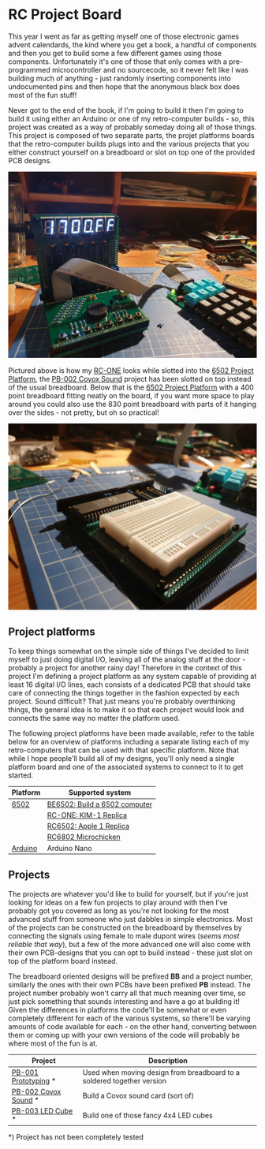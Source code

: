 # RC Project Board
This year I went as far as getting myself one of those electronic games advent calendards, the kind where you get a book, a handful of components and then you get to build some a few different games using those components. Unfortunately it's one of those that only comes with a pre-programmed microcontroller and no sourcecode, so it never felt like I was building much of anything - just randomly inserting components into undocumented pins and then hope that the anonymous black box does most of the fun stuff!

Never got to the end of the book, if I'm going to build it then I'm going to build it using either an Arduino or one of my retro-computer builds - so, this project was created as a way of probably someday doing all of those things. This project is composed of two separate parts, the projet platforms boards that the retro-computer builds plugs into and the various projects that you either construct yourself on a breadboard or slot on top one of the provided PCB designs.

![RC-ONE with project](https://github.com/tebl/RC-Project-Board/raw/master/projects/PB-002%20Covox%20Sound/gallery/2020-01-08%2023.31.19.jpg)

Pictured above is how my [RC-ONE](https://github.com/tebl/RC-ONE) looks while slotted into the [6502 Project Platform](https://github.com/tebl/RC-Project-Board/tree/master/platforms/PP%206502), the [PB-002 Covox Sound](https://github.com/tebl/RC-Project-Board/tree/master/projects/PB-002%20Covox%20Sound) project has been slotted on top instead of the usual breadboard. Below that is the [6502 Project Platform](https://github.com/tebl/RC-Project-Board/tree/master/platforms/PP%206502) with a 400 point breadboard fitting neatly on the board, if you want more space to play around you could also use the 830 point breadboard with parts of it hanging over the sides - not pretty, but oh so practical!

![6502 Project Platform](https://github.com/tebl/RC-Project-Board/raw/master/platforms/PP%206502/gallery/2020-01-08%2023.33.26.jpg)

## Project platforms
To keep things somewhat on the simple side of things I've decided to limit myself to just doing digital I/O, leaving all of the analog stuff at the door - probably a project for another rainy day! Therefore in the context of this project I'm defining a project platform as any system capable of providing at least 16 digital I/O lines, each consists of a dedicated PCB that should take care of connecting the things together in the fashion expected by each project. Sound difficult? That just means you're probably overthinking things, the general idea is to make it so that each project would look and connects the same way no matter the platform used.

The following project platforms have been made available, refer to the table below for an overview of platforms including a separate listing each of my retro-computers that can be used with that specific platform. Note that while I hope people'll build all of my designs, you'll only need a single platform board and one of the associated systems to connect to it to get started.

| Platform | Supported system |
| -------- | --------- |
| [6502](https://github.com/tebl/RC-Project-Board/tree/master/platforms/PP%206502) | [BE6502: Build a 6502 computer](https://github.com/tebl/BE6502) |
|  | [RC-ONE: KIM-1 Replica](https://github.com/tebl/RC-ONE) |
|  | [RC6502: Apple 1 Replica](https://github.com/tebl/RC6502-Apple-1-Replica) |
|  | [RC6802 Microchicken](https://github.com/tebl/RC6802-Microchicken) |
| [Arduino](https://github.com/tebl/RC-Project-Board/tree/master/platforms/PP%20Arduino) | Arduino Nano |

## Projects
The projects are whatever you'd like to build for yourself, but if you're just looking for ideas on a few fun projects to play around with then I've probably got you covered as long as you're not looking for the most advanced stuff from someone who just dabbles in simple electronics. Most of the projects can be constructed on the breadboard by themselves by connecting the signals using female to male dupont wires (*seems most reliable that way*), but a few of the more advanced one will also come with their own PCB-designs that you can opt to build instead - these just slot on top of the platform board instead.

The breadboard oriented designs will be prefixed **BB** and a project number, similarly the ones with their own PCBs have been prefixed **PB** instead. The project number probably won't carry all that much meaning over time, so just pick something that sounds interesting and have a go at building it! Given the differences in platforms the code'll be somewhat or even completely different for each of the various systems, so there'll be varying amounts of code available for each - on the other hand, converting between them or coming up with your own versions of the code will probably be where most of the fun is at.

| Project | Description |
| ------- | ----------- |
| [PB-001 Prototyping](https://github.com/tebl/RC-Project-Board/tree/master/projects/PB-001%20Prototyping) * | Used when moving design from breadboard to a soldered together version |
| [PB-002 Covox Sound](https://github.com/tebl/RC-Project-Board/tree/master/projects/PB-002%20Covox%20Sound) * | Build a Covox sound card (sort of) |
| [PB-003 LED Cube](https://github.com/tebl/RC-Project-Board/tree/master/projects/PB-003%20LED%20Cube) * | Build one of those fancy 4x4 LED cubes |

*) Project has not been completely tested